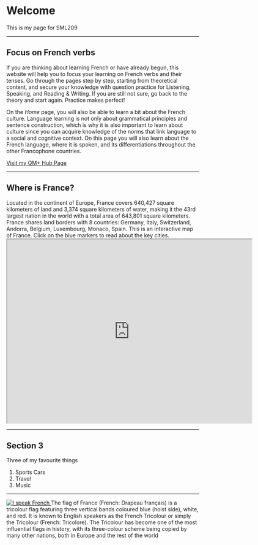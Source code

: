 <h1>Welcome</h1>
<p>This is my page for SML209</p>
<hr>

<h2>Focus on French verbs</h2>
<p> 
If you are thinking about learning French or have already begun, this website will help you to focus your learning on French verbs and their tenses. Go through the pages step by step, starting from theoretical content, and secure your knowledge with question practice for Listening, Speaking, and Reading & Writing. If you are still not sure, go back to the theory and start again. Practice makes perfect!</p>

<p>
  On the <i>Home</i> page, you will also be able to learn a bit about the French culture. Language learning is not only about grammatical principles and sentence construction, which is why it is also important to learn about culture since you can acquire knowledge of the norms that link language to a social and cognitive context.
On this page you will also learn about the French language, where it is spoken, and its differentiations throughout the other Francophone countries.
  </p>
  
<a href="https://hub.qmplus.qmul.ac.uk/view/view.php?profile=yuliya-gryniv&page=sml209-computers-languages-2018-yuliya-gryniv"> Visit my QM+ Hub Page</a>
<hr>
<h2>Where is France?</h2>
<p>
  Located in the continent of Europe, France covers 640,427 square kilometers of land and 3,374 square kilometers of water, making it the 43rd largest nation in the world with a total area of 643,801 square kilometers.
  France shares land borders with 8 countries: Germany, Italy, Switzerland, Andorra, Belgium, Luxembourg, Monaco, Spain.
  This is an interactive map of France. Click on the blue markers to read about the key cities. 
<iframe src="https://www.google.com/maps/d/embed?mid=18AV_WSgPvnOdQ3uxHUx76ViReFwQU8AH" width="640" height="480"></iframe>
  </p>
  
<hr>
<h2>Section 3</h2>
<p>Three of my favourite things</p>
<ol>
  <li>Sports Cars</li> 
  <li>Travel</li>
  <li>Music</li>
  </ol>
  <hr>
  
<p>
  
<a href="https://www.eoibergueda.cat/wp-content/uploads/2017/06/je-parle-francais.jpg"
title="View Image Source">
<img class="imgLeft" src="https://www.frenchentree.com/wp-content/uploads/2015/09/Je-parle-Francais.jpg" alt="I speak French">
</a>
The flag of France (French: Drapeau français) is a tricolour flag featuring three vertical bands coloured blue (hoist side), white, and red. It is known to English speakers as the French Tricolour or simply the Tricolour (French: Tricolore). The Tricolour has become one of the most influential flags in history, with its three-colour scheme being copied by many other nations, both in Europe and the rest of the world
</p>

